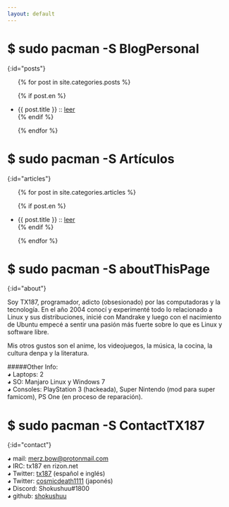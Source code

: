 ```yaml
---
layout: default
---
```


# $ sudo pacman -S BlogPersonal
{:id="posts"}

<ul>
{% for post in site.categories.posts %}

{% if post.en %}
<li>{{ post.title }} :: <a href="{{ post.url }}" title="{{ post.description }}">leer</a></li>
{% endif %}

{% endfor %}
</ul>

# $ sudo pacman -S Artículos
{:id="articles"}

<ul>
{% for post in site.categories.articles %}

{% if post.en %}
<li>{{ post.title }} :: <a href="{{ post.url }}" title="{{ post.description }}">leer</a></li>
{% endif %}

{% endfor %}
</ul>

# $ sudo pacman -S aboutThisPage
{:id="about"}

Soy TX187, programador, adicto (obsesionado) por las computadoras y la tecnología. 
En el año 2004 conocí y experimenté todo lo relacionado a Linux y sus distribuciones, inicié con Mandrake y luego con el nacimiento de Ubuntu empecé a sentir una pasión más fuerte sobre lo que es Linux y software libre.

Mis otros gustos son el anime, los videojuegos, la música, la cocina, la cultura denpa y la literatura.

#####Other Info:
<br>◕ Laptops: 2
<br>◕ SO: Manjaro Linux y Windows 7
<br>◕ Consoles: PlayStation 3 (hackeada), Super Nintendo (mod para super famicom), PS One (en proceso de reparación).

# $ sudo pacman -S ContactTX187
{:id="contact"}
  
  ◕ mail: merz.bow@protonmail.com
  <br>◕ IRC: tx187 en rizon.net
  <br>◕ Twitter: [tx187](https://twitter.com/tx187) (español e inglés)
  <br>◕ Twitter: [cosmicdeath1111](https://twitter.com/cosmicdeath1111) (japonés) 
  <br>◕ Discord: Shokushuu#1800
  <br>◕ github: [shokushuu](https://github.com/shokushuu)
